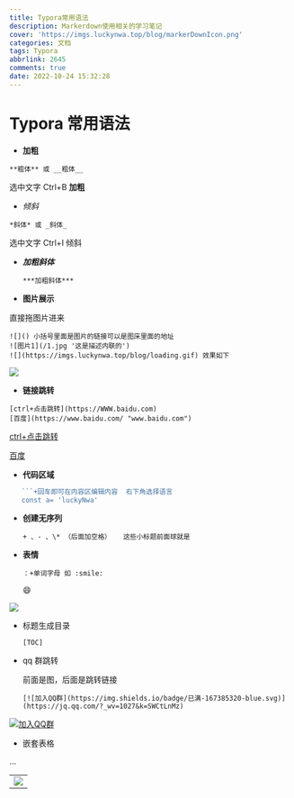 ```yaml
---
title: Typora常用语法
description: Markerdown使用相关的学习笔记
cover: 'https://imgs.luckynwa.top/blog/markerDownIcon.png'
categories: 文档
tags: Typora
abbrlink: 2645
comments: true
date: 2022-10-24 15:32:28
---
```


# Typora 常用语法

- **加粗**

```
**粗体** 或 __粗体__
```

选中文字 Ctrl+B **加粗**

- _倾斜_

```
*斜体* 或 _斜体_
```

选中文字 Ctrl+I 倾斜

- **_加粗斜体_**

  ```
  ***加粗斜体***
  ```

- **图片展示**

直接拖图片进来

```
![]() 小括号里面是图片的链接可以是图床里面的地址
![图片1](/1.jpg '这是描述内联的')
![](https://imgs.luckynwa.top/blog/loading.gif) 效果如下
```

![](https://imgs.luckynwa.top/blog/loading.gif)

- **链接跳转**

```
[ctrl+点击跳转](https://WWW.baidu.com)
[百度](https://www.baidu.com/ "www.baidu.com")
```

[ctrl+点击跳转](https://WWW.baidu.com)

[百度](https://www.baidu.com/ 'www.baidu.com')

- **代码区域**

````javascript
   ```+回车即可在内容区编辑内容  右下角选择语言
   const a= 'luckyNwa'
````

- **创建无序列**

  ```
  + 、- 、\* （后面加空格）   这些小标题前面球就是
  ```

- **表情**

  ```
  ：+单词字母 如 :smile:
  ```

  :smile:

![](C:\Users\FF\Desktop\favicon.png)

- 标题生成目录

  ```
  [TOC]
  ```

- qq 群跳转

  前面是图，后面是跳转链接

  ```
  [![加入QQ群](https://img.shields.io/badge/已满-167385320-blue.svg)](https://jq.qq.com/?_wv=1027&k=SWCtLnMz)
  ```

[![加入QQ群](https://img.shields.io/badge/已满-167385320-blue.svg)](https://jq.qq.com/?_wv=1027&k=SWCtLnMz)

- 嵌套表格

<table>
    <tr>
        <td><img src="https://oscimg.oschina.net/oscnet/cd1f90be5f2684f4560c9519c0f2a232ee8.jpg"/></td>
    </tr>
...
</table>
